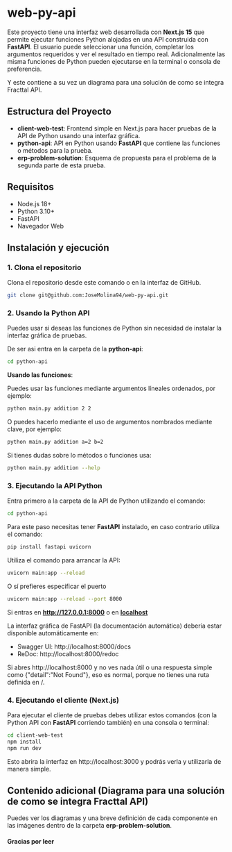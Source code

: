 # web-py-api

Este proyecto tiene una interfaz web desarrollada con **Next.js 15** que permite ejecutar funciones Python alojadas en una API construida con **FastAPI**. El usuario puede seleccionar una función, completar los argumentos requeridos y ver el resultado en tiempo real. Adicionalmente las misma funciones de Python pueden ejecutarse en la terminal o consola de preferencia.

Y este contiene a su vez un diagrama para una solución de como se integra Fracttal API.

## Estructura del Proyecto

- **client-web-test**: Frontend simple en Next.js para hacer pruebas de la API de Python usando una interfaz gráfica.
- **python-api**: API en Python usando **FastAPI** que contiene las funciones o métodos para la prueba.
- **erp-problem-solution**: Esquema de propuesta para el problema de la segunda parte de esta prueba.

## Requisitos

- Node.js 18+
- Python 3.10+
- FastAPI
- Navegador Web

## Instalación y ejecución

### 1. Clona el repositorio

Clona el repositorio desde este comando o en la interfaz de GitHub.

```bash
git clone git@github.com:JoseMolina94/web-py-api.git
```

### 2. Usando la Python API

Puedes usar si deseas las funciones de Python sin necesidad de instalar la interfaz gráfica de pruebas.

De ser asi entra en la carpeta de la **python-api**:

```bash
cd python-api
```

**Usando las funciones**:

Puedes usar las funciones mediante argumentos líneales ordenados, por ejemplo:

```bash
python main.py addition 2 2
```

O puedes hacerlo mediante el uso de argumentos nombrados mediante clave, por ejemplo:

```bash
python main.py addition a=2 b=2
```

Si tienes dudas sobre lo métodos o funciones usa:

```bash
python main.py addition --help
```

### 3. Ejecutando la API Python

Entra primero a la carpeta de la API de Python utilizando el comando:

```bash
cd python-api
```

Para este paso necesitas tener **FastAPI** instalado, en caso contrario utiliza el comando:

```bash
pip install fastapi uvicorn
```

Utiliza el comando para arrancar la API: 

```bash
uvicorn main:app --reload
```
O sí prefieres especificar el puerto

```bash
uvicorn main:app --reload --port 8000
```

Si entras en **http://127.0.0.1:8000** o en **[localhost](http://localhost:8000/)**

La interfaz gráfica de FastAPI (la documentación automática) debería estar disponible automáticamente en:

- Swagger UI: http://localhost:8000/docs
- ReDoc: http://localhost:8000/redoc

Si abres http://localhost:8000 y no ves nada útil o una respuesta simple como {"detail":"Not Found"}, eso es normal, porque no tienes una ruta definida en /.

### 4. Ejecutando el cliente (Next.js)

Para ejecutar el cliente de pruebas debes utilizar estos comandos (con la Python API con **FastAPI** corriendo también) en una consola o terminal:

```bash
cd client-web-test
npm install
npm run dev
```

Esto abrira la interfaz en http://localhost:3000 y podrás verla y utilizarla de manera simple.

## Contenido adicional (Diagrama para una solución de como se integra Fracttal API)

Puedes ver los diagramas y una breve definición de cada componente en las imágenes dentro de la carpeta **erp-problem-solution**.


#### Gracias por leer